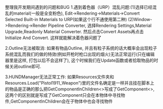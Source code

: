 整理我开发期间遇到的问题和BUG
1.遇到着色器（URP）混乱问题:(1)选择已经混乱的material(一般是全变粉色), Edit->Rendering->Materials->Convert Selected Built-in Materials to URP(如果这个行不通使用第二种)
                  (2)Window->Rendering->Render Pipeline Converter, 选择Rendering Settings,Material Upgrade,Readonly Material Converter. 然后点击Convert Assets再点击Initialize And Convert. 这样就能解决着色器问题了
    
2.Outline无法被取消: 如果有物品Outline, 并且有粒子系统的话大概率会出现粒子系统混乱而我们的做的特效(例如开枪时枪口出现的烟火)无法正常运行(只在编辑器里是这样, 打包以后不会这样了), 这个时候我们在Update函数或者拾取物品的时候关闭outline即可.

3.HUNDManager无法正常工作: 如果Resources文件夹和Resources.Load<GameObject>("Pistol1911_Weapon")里的文件名确定是一样并且挂在脚本上的物品是正确的那么把GetComponentInChildren<>写成了GetComponent<>, 这两个的区别就是写成了GetComponent只会在本物体中寻找物件,GetComponentInChildren会在子物体中也会寻找物件

